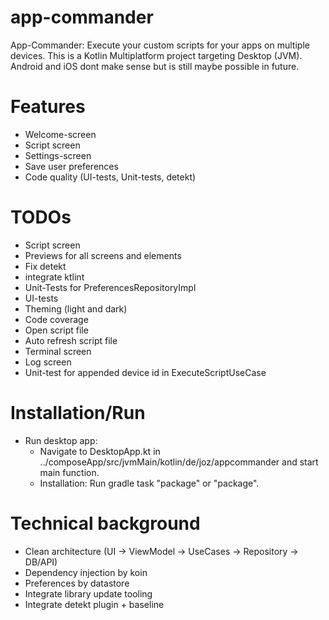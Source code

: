 # app-commander

App-Commander: Execute your custom scripts for your apps on multiple devices.
This is a Kotlin Multiplatform project targeting Desktop (JVM). Android and iOS dont make sense but
is still maybe possible in future.

# Features

- Welcome-screen
- Script screen
- Settings-screen
- Save user preferences
- Code quality (UI-tests, Unit-tests, detekt)

# TODOs

- Script screen
- Previews for all screens and elements
- Fix detekt
- integrate ktlint
- Unit-Tests for PreferencesRepositoryImpl
- UI-tests
- Theming (light and dark)
- Code coverage
- Open script file
- Auto refresh script file
- Terminal screen
- Log screen
- Unit-test for appended device id in ExecuteScriptUseCase

# Installation/Run

- Run desktop app:
    - Navigate to DesktopApp.kt in ../composeApp/src/jvmMain/kotlin/de/joz/appcommander and start
      main function.
    - Installation: Run gradle task "package" or "package<platform>".

# Technical background

- Clean architecture (UI -> ViewModel -> UseCases -> Repository -> DB/API)
- Dependency injection by koin
- Preferences by datastore
- Integrate library update tooling
- Integrate detekt plugin + baseline
